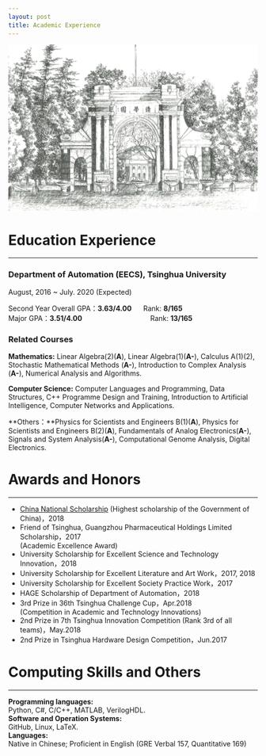 ```yaml
---
layout: post
title: Academic Experience
---
```

<img src="/images/me/Tsinghua3.jpg" class="fit image">

# Education Experience

---

### Department of Automation (EECS), Tsinghua University<br/>

August, 2016  ~  July. 2020 (Expected)

Second Year Overall GPA：**3.63/4.00** &nbsp;&nbsp;&nbsp;&nbsp;&nbsp;Rank:  **8/165**<br/>Major GPA：**3.51/4.00**&nbsp; &nbsp; &nbsp;&nbsp;&nbsp;&nbsp;&nbsp;&nbsp;&nbsp;&nbsp;&nbsp;&nbsp;&nbsp;&nbsp;&nbsp;&nbsp;&nbsp;&nbsp;&nbsp;&nbsp;&nbsp;&nbsp;&nbsp;&nbsp;&nbsp;&nbsp;&nbsp;&nbsp;&nbsp;&nbsp;&nbsp;&nbsp;&nbsp;Rank: **13/165**

### Related Courses<br/>

**Mathematics:** Linear Algebra(2)(**A**), Linear Algebra(1)(**A-**), Calculus A(1)(2), Stochastic Mathematical Methods (**A-**), Introduction to Complex Analysis (**A-**), Numerical Analysis and Algorithms.

**Computer Science:** Computer Languages and Programming, Data Structures, C++ Programme Design and Training, Introduction to Artificial Intelligence, Computer Networks and Applications.

**Others：**Physics for Scientists and Engineers B(1)(**A**), Physics for Scientists and Engineers B(2)(**A**), Fundamentals of Analog Electronics(**A-**), Signals and System Analysis(**A-**), Computational Genome Analysis,  Digital Electronics.

# Awards and Honors

---



- [China National Scholarship](/files/Certificate1.pdf) (Highest scholarship of the Government of China)，2018
- Friend of Tsinghua, Guangzhou Pharmaceutical Holdings Limited Scholarship，2017<br/> (Academic Excellence Award)
- University Scholarship for Excellent Science and Technology Innovation，2018
- University Scholarship for Excellent Literature and Art Work，2017, 2018
- University Scholarship for Excellent Society Practice Work，2017
- HAGE Scholarship of Department of Automation，2018
- 3rd Prize in 36th Tsinghua Challenge Cup，Apr.2018 <br/>(Competition in Academic and Technology Innovations)
- 2nd Prize in 7th Tsinghua Innovation Competition (Rank 3rd of all teams)，May.2018
- 2nd Prize in Tsinghua Hardware Design Competition，Jun.2017

# Computing Skills and Others

------



**Programming languages:** <br/>Python, C#, C/C++, MATLAB, VerilogHDL.<br/>**Software and Operation Systems:** <br/>GitHub, Linux, LaTeX.<br/>**Languages:** <br/>Native in Chinese; Proficient in English (GRE Verbal 157, Quantitative 169) 